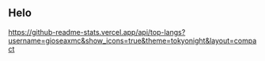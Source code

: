 ## Helo

https://github-readme-stats.vercel.app/api/top-langs?username=gioseaxmc&show_icons=true&theme=tokyonight&layout=compact
